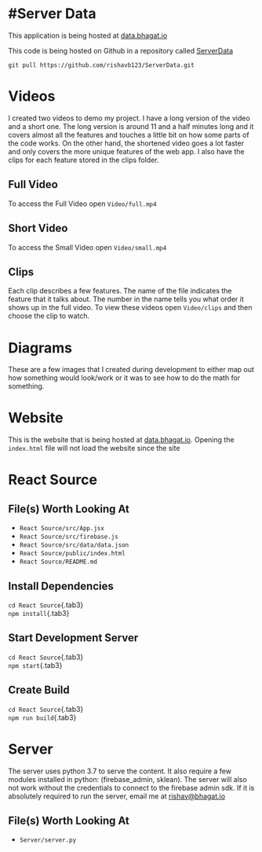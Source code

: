 #Server Data
===========

This application is being hosted at [data.bhagat.io]

This code is being hosted on Github in a repository called [ServerData]

`git pull https://github.com/rishavb123/ServerData.git`

Videos
======

I created two videos to demo my project. I have a long version of the
video and a short one. The long version is around 11 and a half minutes
long and it covers almost all the features and touches a little bit on
how some parts of the code works. On the other hand, the shortened video
goes a lot faster and only covers the more unique features of the web
app. I also have the clips for each feature stored in the clips folder.

Full Video
----------

To access the Full Video open `Video/full.mp4`

Short Video
-----------

To access the Small Video open `Video/small.mp4`

Clips
-----

Each clip describes a few features. The name of the file indicates the
feature that it talks about. The number in the name tells you what order
it shows up in the full video. To view these videos open `Video/clips`
and then choose the clip to watch.

Diagrams
========

These are a few images that I created during development to either map
out how something would look/work or it was to see how to do the math
for something.

Website
=======

This is the website that is being hosted at [data.bhagat.io]. Opening
the `index.html` file will not load the website since the site

  [data.bhagat.io]: http://data.bhagat.io
  [ServerData]: https://github.com/rishavb123/ServerData

React Source
============

File(s) Worth Looking At
------------------------

-   `React Source/src/App.jsx`
-   `React Source/src/firebase.js`
-   `React Source/src/data/data.json`
-   `React Source/public/index.html`
-   `React Source/README.md`

Install Dependencies
--------------------

`cd React Source`{.tab3}\
`npm install`{.tab3}

Start Development Server
------------------------

`cd React Source`{.tab3}\
`npm start`{.tab3}

Create Build
------------

`cd React Source`{.tab3}\
`npm run build`{.tab3}

Server
======

The server uses python 3.7 to serve the content. It also require a few
modules installed in python: (firebase\_admin, sklean). The server will
also not work without the credentials to connect to the firebase admin
sdk. If it is absolutely required to run the server, email me at
[rishav\@bhagat.io]

File(s) Worth Looking At
------------------------

-   `Server/server.py`

  [rishav\@bhagat.io]: mailto:rishav@bhagat.io?subject=Need%20Firebase%20Admin%20Service%20Account%20Credentials&body=Hi%20Rishav,\nWould%20it%20be%20possible%20for%20you%20to%20send%20me%20a%20copy%20of%20the%20Firebase%20Admin%20Service%20Account%20credentials%20so%20that%20I%20can%20run%20and%20test%20the%20python%20server.
